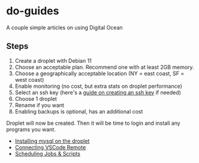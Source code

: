 # do-guides
A couple simple articles on using Digital Ocean

## Steps 

1. Create a droplet with Debian 11
2. Choose an acceptable plan. Recommend one with at least 2GB memory.
3. Choose a geographically acceptable location (NY = east coast, SF = west coast)
4. Enable monitoring (no cost, but extra stats on droplet performance)
5. Select an ssh key (here's a [guide on creating an ssh key](https://docs.github.com/en/authentication/connecting-to-github-with-ssh/generating-a-new-ssh-key-and-adding-it-to-the-ssh-agent) if needed)
6. Choose 1 droplet
7. Rename if you want
8. Enabling backups is optional, has an additional cost

Droplet will now be created. Then it will be time to login and install any programs you want.

- [Installing mysql on the droplet](debian-mysql.md)
- [Connecting VSCode Remote](vscode-remote.md)
- [Scheduling Jobs & Scripts](scheduling.md)